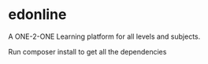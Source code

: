 # edonline
A ONE-2-ONE Learning platform for all levels and subjects.
<p>Run composer install to get all the dependencies<p>
